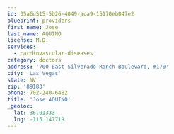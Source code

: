 ```yaml
---
id: 05a6d515-5b26-4049-aca9-15170eb047e2
blueprint: providers
first_name: Jose
last_name: AQUINO
license: M.D.
services:
  - cardiovascular-diseases
category: doctors
address: '700 East Silverado Ranch Boulevard, #170'
city: 'Las Vegas'
state: NV
zip: '89183'
phone: 702-240-6482
title: 'Jose AQUINO'
_geoloc:
  lat: 36.01333
  lng: -115.147719
---
```

